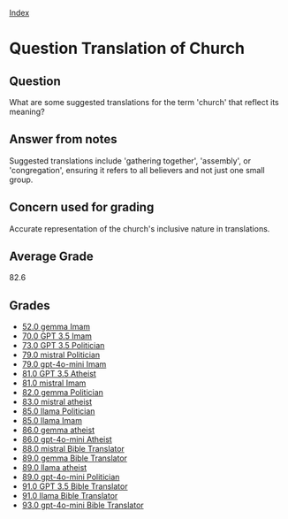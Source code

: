 
[Index](../../index.md)
# Question Translation of Church
## Question
What are some suggested translations for the term 'church' that reflect its meaning?

## Answer from notes
Suggested translations include 'gathering together', 'assembly', or 'congregation', ensuring it refers to all believers and not just one small group.

## Concern used for grading
Accurate representation of the church's inclusive nature in translations.

## Average Grade
82.6

## Grades
 * [52.0 gemma Imam](../answers/gemma_Imam/Translation_of_Church.md)
 * [70.0 GPT 3.5 Imam](../answers/GPT_3.5_Imam/Translation_of_Church.md)
 * [73.0 GPT 3.5 Politician](../answers/GPT_3.5_Politician/Translation_of_Church.md)
 * [79.0 mistral Politician](../answers/mistral_Politician/Translation_of_Church.md)
 * [79.0 gpt-4o-mini Imam](../answers/gpt-4o-mini_Imam/Translation_of_Church.md)
 * [81.0 GPT 3.5 Atheist](../answers/GPT_3.5_Atheist/Translation_of_Church.md)
 * [81.0 mistral Imam](../answers/mistral_Imam/Translation_of_Church.md)
 * [82.0 gemma Politician](../answers/gemma_Politician/Translation_of_Church.md)
 * [83.0 mistral atheist](../answers/mistral_atheist/Translation_of_Church.md)
 * [85.0 llama Politician](../answers/llama_Politician/Translation_of_Church.md)
 * [85.0 llama Imam](../answers/llama_Imam/Translation_of_Church.md)
 * [86.0 gemma atheist](../answers/gemma_atheist/Translation_of_Church.md)
 * [86.0 gpt-4o-mini Atheist](../answers/gpt-4o-mini_Atheist/Translation_of_Church.md)
 * [88.0 mistral Bible Translator](../answers/mistral_Bible_Translator/Translation_of_Church.md)
 * [89.0 gemma Bible Translator](../answers/gemma_Bible_Translator/Translation_of_Church.md)
 * [89.0 llama atheist](../answers/llama_atheist/Translation_of_Church.md)
 * [89.0 gpt-4o-mini Politician](../answers/gpt-4o-mini_Politician/Translation_of_Church.md)
 * [91.0 GPT 3.5 Bible Translator](../answers/GPT_3.5_Bible_Translator/Translation_of_Church.md)
 * [91.0 llama Bible Translator](../answers/llama_Bible_Translator/Translation_of_Church.md)
 * [93.0 gpt-4o-mini Bible Translator](../answers/gpt-4o-mini_Bible_Translator/Translation_of_Church.md)
